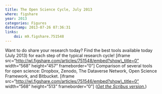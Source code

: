 ```yaml
---
title: The Open Science Cycle, July 2013
where: figshare
year: 2013
categories: Figures
datestamp: 2013-07-26 07:36:31
links:
    doi: m9.figshare.751548
---
```


Want to do share your research today? Find the best tools available today (July 2013) for each step of the typical research cycle!
[iframe src=“http://wl.figshare.com/articles/751548/embed?show\_title=0” width=“568” height=“457” frameborder=“0”] Comparison of several tools for open science: Dropbox, Zenodo, The Dataverse Network, Open Science Framework, and Bitbucket. [iframe src=“http://wl.figshare.com/articles/751546/embed?show\_title=0” width=“568” height=“513” frameborder=“0”]
(*[Get the Scribus version.](http://files.figshare.com/1126470/OpenScienceCycle_July2013.sla)*)
